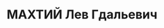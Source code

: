 ---
title: МАХТИЙ Лев Гдальевич
description: 'Род. в 1902, Украина, Киевская обл., Переяславский р-н, с. Пошан, еврей,
  обр.: высшее, член ВКП(б) с 1925. Проживал: Украинская ССР, Харьков, Чернышевского,
  88 а, кв. 13. Плановик-экономист, зав. учебной частью рабфака и института зеленого
  хозяйства

  Арестован 30.10.1937. Обв. по ст. 54-8-11 (участник антисоветской террористической
  организации правых). Приговор: ВК ВС СССР, 30.12.1937 – 15 лет и 5 лет поражения
  в правах, умер 1944.

  Реабилитирован 08.10.1957'
---